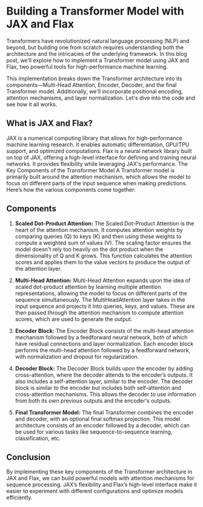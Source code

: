 # Building a Transformer Model with JAX and Flax
Transformers have revolutionized natural language processing (NLP) and beyond, but building one from scratch requires understanding both the architecture and the intricacies of the underlying framework. In this blog post, we’ll explore how to implement a Transformer model using JAX and Flax, two powerful tools for high-performance machine learning.

This implementation breaks down the Transformer architecture into its components—Multi-Head Attention, Encoder, Decoder, and the final Transformer model. Additionally, we'll incorporate positional encoding, attention mechanisms, and layer normalization. Let's dive into the code and see how it all works.

## What is JAX and Flax?
JAX is a numerical computing library that allows for high-performance machine learning research. It enables automatic differentiation, GPU/TPU support, and optimized computations.
Flax is a neural network library built on top of JAX, offering a high-level interface for defining and training neural networks. It provides flexibility while leveraging JAX's performance.
The Key Components of the Transformer Model
A Transformer model is primarily built around the attention mechanism, which allows the model to focus on different parts of the input sequence when making predictions. Here’s how the various components come together:

## Components

1. **Scaled Dot-Product Attention:**
The Scaled Dot-Product Attention is the heart of the attention mechanism. It computes attention weights by comparing queries (Q) to keys (K) and then using these weights to compute a weighted sum of values (V). The scaling factor ensures the model doesn't rely too heavily on the dot product when the dimensionality of Q and K grows.
This function calculates the attention scores and applies them to the value vectors to produce the output of the attention layer.

2. **Multi-Head Attention:**
Multi-Head Attention expands upon the idea of scaled dot-product attention by learning multiple attention representations, allowing the model to focus on different parts of the sequence simultaneously.
The MultiHeadAttention layer takes in the input sequence and projects it into queries, keys, and values. These are then passed through the attention mechanism to compute attention scores, which are used to generate the output.

3. **Encoder Block:**
The Encoder Block consists of the multi-head attention mechanism followed by a feedforward neural network, both of which have residual connections and layer normalization.
Each encoder block performs the multi-head attention followed by a feedforward network, with normalization and dropout for regularization.

4. **Decoder Block:**
The Decoder Block builds upon the encoder by adding cross-attention, where the decoder attends to the encoder’s outputs. It also includes a self-attention layer, similar to the encoder.
The decoder block is similar to the encoder but includes both self-attention and cross-attention mechanisms. This allows the decoder to use information from both its own previous outputs and the encoder's outputs.

5. **Final Transformer Model:**
The final Transformer combines the encoder and decoder, with an optional final softmax projection.
This model architecture consists of an encoder followed by a decoder, which can be used for various tasks like sequence-to-sequence learning, classification, etc.

## Conclusion
By implementing these key components of the Transformer architecture in JAX and Flax, we can build powerful models with attention mechanisms for sequence processing. JAX’s flexibility and Flax’s high-level interface make it easier to experiment with different configurations and optimize models efficiently.